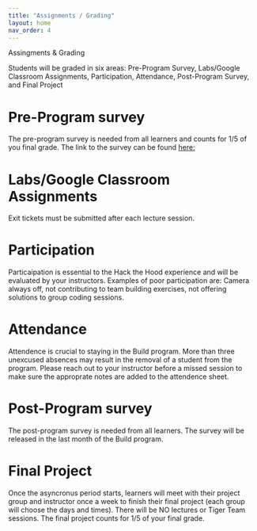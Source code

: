 ```yaml
---
title: "Assignments / Grading"
layout: home
nav_order: 4
---
```

<head>Assingments & Grading</head>

<body>
  <p>Students will be graded in six areas: Pre-Program Survey, Labs/Google Classroom Assignments,	Participation,	Attendance,	Post-Program Survey, and Final Project</p>

  <h1>Pre-Program survey</h1>
    <p>The pre-program survey is needed from all learners and counts for 1/5 of you final grade. The link to the survey can be found <a href="#">here:</a> </p>

  <h1>Labs/Google Classroom Assignments</h1>
    <p>Exit tickets must be submitted after each lecture session.</p>

  <h1>Participation</h1>
    <p>Particaipation is essential to the Hack the Hood experience and will be evaluated by your instructors. Examples of poor participation are: Camera always off, not contributing to team building exercises, not offering solutions to group coding sessions.</p>

  <h1>Attendance</h1>
    <p>Attendence is crucial to staying in the Build program. More than three unexcused absences may result in the removal of a student from the program. Please reach out to your instructor before a missed session to make sure the approprate notes are added to the attendence sheet.</p>

  <h1>Post-Program survey</h1>
    <p>The post-program survey is needed from all learners. The survey will be released in the last month of the Build program.</p>

  <h1>Final Project</h1>
    <p>Once the asyncronus period starts, learners will meet with their project group and instructor once a week to finish their final project (each group will choose the days and times). There will be NO lectures or Tiger Team sessions. The final project counts for 1/5 of your final grade. </p>


  
</body>
